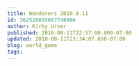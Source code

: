 ```yaml
---
title: Wanderers 2010.8.11
id: 362528855867746986
author: Kirby Urner
published: 2010-08-11T22:57:00.000-07:00
updated: 2010-08-11T23:34:07.658-07:00
blog: world_game
tags: 
---
```


